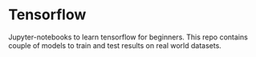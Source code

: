 # Tensorflow
Jupyter-notebooks to learn tensorflow for beginners. This repo contains couple of models to train and test results on real world datasets.
